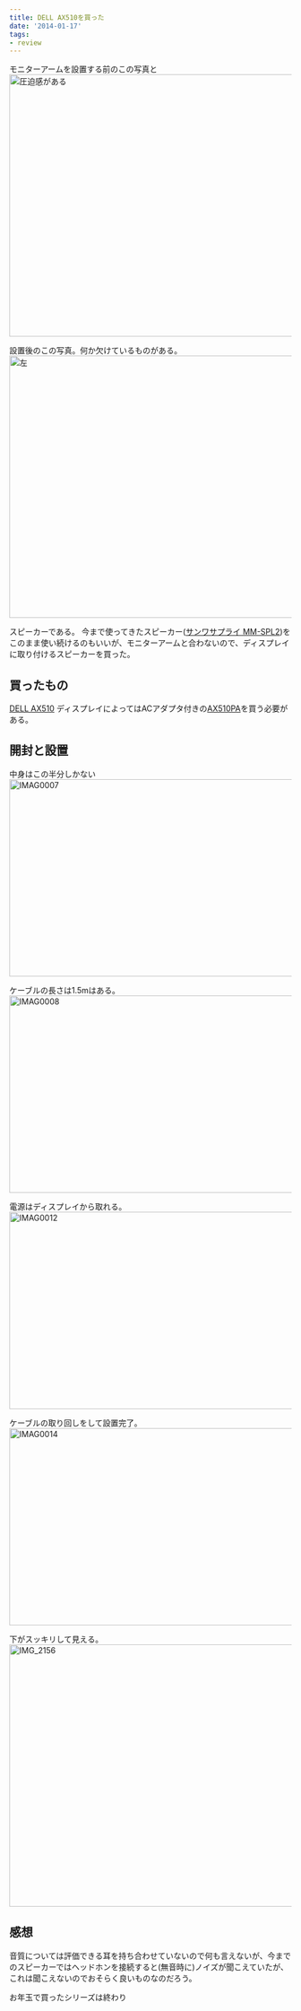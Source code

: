 ```yaml
---
title: DELL AX510を買った
date: '2014-01-17'
tags:
- review
---
```


モニターアームを設置する前のこの写真と
<a href="http://unasuke.com/wp/wp-content/uploads/2014/01/7-5-2.jpg"><img src="http://unasuke.com/wp/wp-content/uploads/2014/01/7-5-2-1024x768.jpg" alt="圧迫感がある" width="625" height="468" class="size-large wp-image-419" /></a>

設置後のこの写真。何か欠けているものがある。
<a href="http://unasuke.com/wp/wp-content/uploads/2014/01/7.jpg"><img src="http://unasuke.com/wp/wp-content/uploads/2014/01/7-1024x768.jpg" alt="左" width="625" height="468" class="size-large wp-image-423" /></a>

スピーカーである。
今まで使ってきたスピーカー(<a href="http://www.sanwa.co.jp/product/syohin.asp?code=MM-SPL2" target="_blank">サンワサプライ MM-SPL2</a>)をこのまま使い続けるのもいいが、モニターアームと合わないので、ディスプレイに取り付けるスピーカーを買った。

<h2>買ったもの</h2>
<a href="http://accessories.apj.dell.com/sna/productdetail.aspx?c=jp&l=ja&s=dhs&cs=jpdhs1&sku=520-10981">DELL AX510</a>
ディスプレイによってはACアダプタ付きの<a href="http://accessories.apj.dell.com/sna/productdetail.aspx?c=jp&l=ja&s=dhs&cs=jpdhs1&sku=520-11283" target="_blank">AX510PA</a>を買う必要がある。

<h2>開封と設置</h2>
中身はこの半分しかない
<a href="http://unasuke.com/wp/wp-content/uploads/2014/01/IMAG0007.jpg"><img src="http://unasuke.com/wp/wp-content/uploads/2014/01/IMAG0007-1024x577.jpg" alt="IMAG0007" width="625" height="352" class="alignnone size-large wp-image-431" /></a>

ケーブルの長さは1.5mはある。
<a href="http://unasuke.com/wp/wp-content/uploads/2014/01/IMAG0008.jpg"><img src="http://unasuke.com/wp/wp-content/uploads/2014/01/IMAG0008-1024x577.jpg" alt="IMAG0008" width="625" height="352" class="alignnone size-large wp-image-432" /></a>

電源はディスプレイから取れる。
<a href="http://unasuke.com/wp/wp-content/uploads/2014/01/IMAG0012.jpg"><img src="http://unasuke.com/wp/wp-content/uploads/2014/01/IMAG0012-1024x577.jpg" alt="IMAG0012" width="625" height="352" class="alignnone size-large wp-image-433" /></a>

ケーブルの取り回しをして設置完了。
<a href="http://unasuke.com/wp/wp-content/uploads/2014/01/IMAG0014.jpg"><img src="http://unasuke.com/wp/wp-content/uploads/2014/01/IMAG0014-1024x577.jpg" alt="IMAG0014" width="625" height="352" class="alignnone size-large wp-image-434" /></a>

下がスッキリして見える。
<a href="http://unasuke.com/wp/wp-content/uploads/2014/01/IMG_2156.jpg"><img src="http://unasuke.com/wp/wp-content/uploads/2014/01/IMG_2156-1024x767.jpg" alt="IMG_2156" width="625" height="468" class="alignnone size-large wp-image-435" /></a>

<h2>感想</h2>
音質については評価できる耳を持ち合わせていないので何も言えないが、今までのスピーカーではヘッドホンを接続すると(無音時に)ノイズが聞こえていたが、これは聞こえないのでおそらく良いものなのだろう。

お年玉で買ったシリーズは終わり

